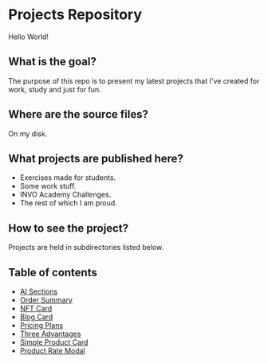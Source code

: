 # Projects Repository

Hello World!

## What is the goal?

The purpose of this repo is to present my latest projects that I've created for work, study and just for fun.

## Where are the source files?

On my disk.

## What projects are published here?

- Exercises made for students.
- Some work stuff.
- INVO Academy Challenges.
- The rest of which I am proud.

## How to see the project?

Projects are held in subdirectories listed below.

## Table of contents

- [AI Sections](https://vnowacki.github.io/aisections)
- [Order Summary](https://vnowacki.github.io/ordersummary)
- [NFT Card](https://vnowacki.github.io/nftcard)
- [Blog Card](https://vnowacki.github.io/blogcard)
- [Pricing Plans](https://vnowacki.github.io/pricingplans)
- [Three Advantages](https://vnowacki.github.io/threeadvantages)
- [Simple Product Card](https://vnowacki.github.io/simpleproductcard)
- [Product Rate Modal](https://vnowacki.github.io/productratemodal)
